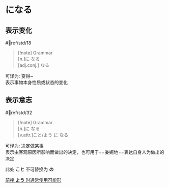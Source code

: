 # になる

## 表示变化  

 #📖ref/std/18  

> [!note] Grammar  
> [n.]に なる  
> [adj.conj.] なる  

可译为: 变得~  
表示事物本身性质或状态的变化  

## 表示意志

 #📖ref/std/32  

> [!note] Grammar  
> [n.]に なる  
> [v.attr.]こと/よう に なる  

可译为: 决定做某事  
表示由客观原因所影响而做出的决定，也可用于==委婉地==表达自身人为做出的决定  

此处 **こと** 不可替换为 **の**  

[前接 **よう** 时通常使用可能形](9.sentence_pattern/ように#表示能力、习惯变化)  